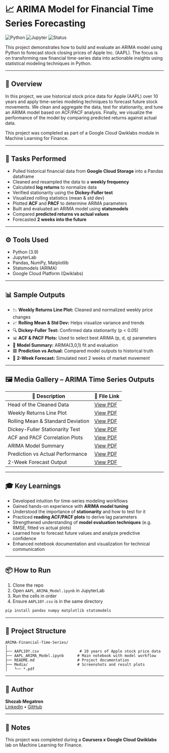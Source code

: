 # 📈 ARIMA Model for Financial Time Series Forecasting


![Python](https://img.shields.io/badge/Python-3.9-blue)
![Jupyter](https://img.shields.io/badge/Notebook-Jupyter-orange)
![Status](https://img.shields.io/badge/Status-Complete-brightgreen)


This project demonstrates how to build and evaluate an ARIMA model using Python to forecast stock closing prices of Apple Inc. (AAPL). The focus is on transforming raw financial time-series data into actionable insights using statistical modeling techniques in Python.

---

## 🚀 Overview

In this project, we use historical stock price data for Apple (AAPL) over 10 years and apply time-series modeling techniques to forecast future stock movements. We clean and aggregate the data, test for stationarity, and tune an ARIMA model based on ACF/PACF analysis. Finally, we visualize the performance of the model by comparing predicted returns against actual data.

This project was completed as part of a Google Cloud Qwiklabs module in Machine Learning for Finance.

---

## 🧪 Tasks Performed

- Pulled historical financial data from **Google Cloud Storage** into a Pandas dataframe
- Cleaned and resampled the data to a **weekly frequency**
- Calculated **log returns** to normalize data
- Verified stationarity using the **Dickey-Fuller test**
- Visualized rolling statistics (mean & std dev)
- Plotted **ACF** and **PACF** to determine ARIMA parameters
- Built and evaluated an ARIMA model using **statsmodels**
- Compared **predicted returns vs actual values**
- Forecasted **2 weeks into the future**

---

## ⚙️ Tools Used

- Python (3.9)
- JupyterLab
- Pandas, NumPy, Matplotlib
- Statsmodels (ARIMA)
- Google Cloud Platform (Qwiklabs)

---

## 📊 Sample Outputs

- 📉 **Weekly Returns Line Plot:** Cleaned and normalized weekly price changes  
- 📈 **Rolling Mean & Std Dev:** Helps visualize variance and trends  
- 🔍 **Dickey-Fuller Test:** Confirmed data stationarity (p < 0.05)  
- 📊 **ACF & PACF Plots:** Used to select best ARIMA (p, d, q) parameters  
- 🧠 **Model Summary:** ARIMA(3,0,1) fit and evaluation  
- 🟥 **Prediction vs Actual:** Compared model outputs to historical truth  
- 🔮 **2-Week Forecast:** Simulated next 2 weeks of market movement

---

## 🖼️ Media Gallery – ARIMA Time Series Outputs

| 📄 Description                    | 📎 File Link                                     |
|----------------------------------|--------------------------------------------------|
| Head of the Cleaned Data         | [View PDF](Media/Head_of_the_Cleaned_Data.pdf)  |
| Weekly Returns Line Plot         | [View PDF](Media/Weekly_Returns_Line_Plot.pdf)  |
| Rolling Mean & Standard Deviation| [View PDF](Media/Rolling_Mean_and_Std_Dev.pdf)  |
| Dickey-Fuller Stationarity Test  | [View PDF](Media/Dickey_Fuller_Test_Output.pdf) |
| ACF and PACF Correlation Plots   | [View PDF](Media/ACF_and_PACF_Plots.pdf)        |
| ARIMA Model Summary              | [View PDF](Media/ARIMA_Model_Summary.pdf)       |
| Prediction vs Actual Performance | [View PDF](Media/Prediction_vs_Actual_Plot.pdf) |
| 2-Week Forecast Output           | [View PDF](Media/2_Week_Forecast_Plot.pdf)      |

---

## 🎓 Key Learnings

- Developed intuition for time-series modeling workflows
- Gained hands-on experience with **ARIMA model tuning**
- Understood the importance of **stationarity** and how to test for it
- Practiced **reading ACF/PACF plots** to derive lag parameters
- Strengthened understanding of **model evaluation techniques** (e.g. RMSE, fitted vs actual plots)
- Learned how to forecast future values and analyze predictive confidence
- Enhanced notebook documentation and visualization for technical communication

---

## 📦 How to Run

1. Clone the repo  
2. Open `AAPL_ARIMA_Model.ipynb` in JupyterLab  
3. Run the cells in order  
4. Ensure `AAPL10Y.csv` is in the same directory  

```bash
pip install pandas numpy matplotlib statsmodels
```

---

## 🧰 Project Structure

```
ARIMA-Financial-Time-Series/
│
├── AAPL10Y.csv                  # 10 years of Apple stock price data
├── AAPL_ARIMA_Model.ipynb      # Main notebook with model workflow
├── README.md                   # Project documentation
├── Media/                      # Screenshots and result plots
│   └── *.pdf
```

---

## 🌟 Author

**Shozab Megatron**  
[LinkedIn](https://www.linkedin.com/in/shozab-n/) • [GitHub](https://github.com/shozab-megatron)

---

## 📌 Notes

This project was completed during a **Coursera x Google Cloud Qwiklabs** lab on Machine Learning for Finance.
